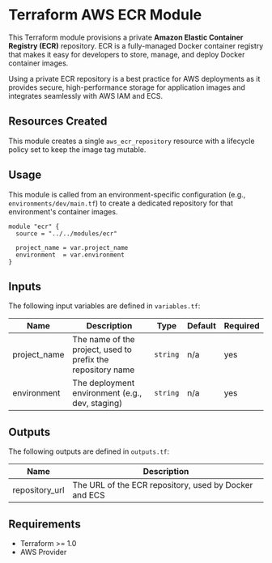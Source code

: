 # Terraform AWS ECR Module

This Terraform module provisions a private **Amazon Elastic Container Registry (ECR)** repository. ECR is a fully-managed Docker container registry that makes it easy for developers to store, manage, and deploy Docker container images.

Using a private ECR repository is a best practice for AWS deployments as it provides secure, high-performance storage for application images and integrates seamlessly with AWS IAM and ECS.

## Resources Created

This module creates a single `aws_ecr_repository` resource with a lifecycle policy set to keep the image tag mutable.

## Usage

This module is called from an environment-specific configuration (e.g., `environments/dev/main.tf`) to create a dedicated repository for that environment's container images.

```hcl
module "ecr" {
  source = "../../modules/ecr"

  project_name = var.project_name
  environment  = var.environment
}
```

## Inputs

The following input variables are defined in `variables.tf`:

| Name | Description | Type | Default | Required |
|------|-------------|------|---------|----------|
| project_name | The name of the project, used to prefix the repository name | `string` | n/a | yes |
| environment | The deployment environment (e.g., dev, staging) | `string` | n/a | yes |

## Outputs

The following outputs are defined in `outputs.tf`:

| Name | Description |
|------|-------------|
| repository_url | The URL of the ECR repository, used by Docker and ECS |

## Requirements

- Terraform >= 1.0
- AWS Provider
